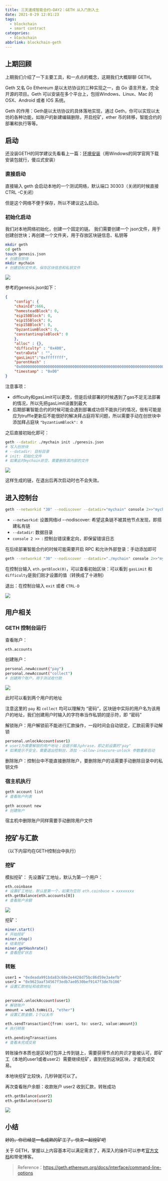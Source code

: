 ```yaml
---
title: 三天速成智能合约–DAY2：GETH 从入门到入土
date: 2021-8-29 12:01:23
tags:
  - blockchain
  - smart contract
categories:
  - blockchain
abbrlink: blockchain-geth
---
```




## 上期回顾

上期我们介绍了一下主要工具，和一点点的概念，这期我们大概聊聊 GETH。 

Geth 又名 Go Ethereum 是以太坊协议的三种实现之一，由 Go 语言开发，完全开源的项目。Geth 可以安装在多个平台上，包括Windows、Linux、Mac 的 OSX、Android 或者 IOS 系统。

Geth 的作用：Geth是以太坊协议的具体落地实现，通过 Geth，你可以实现以太坊的各种功能，如账户的新建编辑删除，开启挖矿，ether 币的转移，智能合约的部署和执行等等。



## 启动

还没装GETH的同学建议先看看上一篇：[环境安装](https://blog.xiabee.cn/posts/blockchain-start/)（用Windows的同学官网下载安装包就行，傻瓜式安装）

### 直接启动 

直接输入 geth 会启动本地的一个测试网络，默认端口 30303（关闭的时候直接CTRL -C关闭） 

但是这个网络不便于保存，所以不建议这么启动。

### 初始化启动 

我们对本地网络初始化，创建一个固定的链。 我们需要创建一个 json文件，用于创建创世块；再创建一个文件夹，用于存放区块链信息、私钥等

```bash
mkdir geth
cd geth
touch genesis.json
# 创建创世块
mkdir mychain
# 创建目标文件夹，保存区块信息和私钥文件

```

![](https://s3.xiabee.cn/pic/2023/03/b0923aaa512431f815c37a8120572046c806069a685a851e9cfabf76ba0bc6c2.png)



参考的genesis.json如下：

```json
{
    "config": {
    "chainId":666,
    "homesteadBlock": 0,
    "eip150Block": 0,
    "eip155Block": 0,
    "eip158Block": 0,
    "byzantiumBlock": 0,
    "constantinopleBlock": 0
    },
    "alloc" : {},
    "difficulty" : "0x400",
    "extraData" : "",
    "gasLimit":"0xffffffff",
    "parentHash" :
    "0x0000000000000000000000000000000000000000000000000000000000000000",
    "timestamp" : "0x00"
}

```



注意事项： 

* difficulty和gasLimit可以更改，但是后续部署的时候遇到了gas不足无法部署的情况，所以先把gasLimit设置到最大
* 后期部署智能合约的时候可能会遇到部署成功但不能执行的情况，很有可能是应为truffle更新后不能很好的解决拜占庭将军问题，所以需要手动在创世块中添加拜占庭块 `"byzantiumBlock": 0`

之后直接初始化即可：

```bash
geth --datadir ./mychain init ./genesis.json
# 写入创世块
# --datadir: 目标目录
# init: 初始化文件
# 如果此时mychain非空，需要删除其内部的文件

```

![](https://s3.xiabee.cn/pic/2023/03/1c3ecc9a475d4fa1dd7cfacef0845555f54fe5ed34889b0992899def98a304eb.png)

这样生成的链，在退出后再次启动时也不会失效。



## 进入控制台

```bash
geth --networkid "30" --nodiscover --datadir="mychain" console 2>>"mychain"/"err.log"
```

* `--networkid`: 设置网络id --nodiscover: 希望这条链不被其他节点发现，即搭建私有链
* `--datadir`: 数据目录 
* `console 2 >> `: 控制台错误重定向，即保留错误日志



在后续部署智能合约的时候可能需要开启 RPC 和允许外部登录：手动添加即可

```bash
geth --networkid "30" --nodiscover --datadir="./mychain" console 2>>"mychain"/"err.log" --rpc --allow-insecure-unlock
```



在控制台输入 `eth.getBlock(0)`，可以查看初始区块：可以看到 `gasLimit` 和 `difficulty`是我们刚才设置的值（转换成了十进制） 

退出：在控制台输入 `exit` 或者 `CTRL-D` 

![](https://s3.xiabee.cn/pic/2023/03/23007428b97c3bca5a1d96cdd696143d48730b909f526d0b8395d2d7f1864728.png)



## 用户相关

### GETH 控制台运行

查看账户：

```bash
eth.accounts
```

创建账户：

```bash
personal.newAccount("pay")
personal.newAccount("collect")
# 创建两个账户，用于测试收付款
```

![](https://s3.xiabee.cn/pic/2023/03/90b513bcef1f033ce3bc624542692f010b0a864103ad6751c70729f387dc3f91.png)



此时可以看到两个用户的地址 

注意这里的 `pay` 和 `collect` 均可以理解为 “密码”，区块链中实际的用户名为该用户的地址，我们创建用户时输入的字符串当作私钥的提示符，即 “密码” 



解锁账户：用户解锁前不能进行汇款操作，一段时间会自动锁定，汇款前需手动解锁

```bash
personal.unlockAccount(user1)
# user1为需要解锁的用户地址；会提示输入phrase，即之前设置的"pay"
# 如果提示不安全，需要退出控制台，添加 --allow-insecure-unlock 参数重新启动
```



删除账户：控制台中不能直接删除账户，要删除账户的话需要手动删除目录中的私钥文件



### 宿主机执行

```bash
geth account list
# 查看账户列表
 
geth account new
# 创建账户
```

宿主机中删除账户同样需要手动删除用户文件



## 挖矿与汇款

（以下内容均在GETH控制台中执行）

### 挖矿 

模拟挖矿： 先设置矿工地址，默认为第一个用户：

```bash
eth.coinbase
# 设置矿工地址，默认是第一个，如果为空则 eth.coinbase = xxxxxxxx
eth.getBalance(eth.accounts[0])
# 查看账户余额
```

![](https://s3.xiabee.cn/pic/2023/03/d29886cd75608534aed477c7258c9ded46f99a9e51ad23b7d256ea88f1425edf.png)



挖矿：

```bash
miner.start()
# 开始挖矿
miner.stop()
# 结束挖矿
miner.getHashrate()
# 查看挖矿状态
```



### 转账

````bash
user1 = "0xdeada991bda83c68e2e4428d75bc86d59e3a4efb"
user2 = "0x9623aaf34567f3edb7ae0530bef9147f3de7b106"
# 设置汇款地址和收款地址
 
 
personal.unlockAccount(user1)
# 解锁账户
amount = web3.toWei(1, "ether")
# 设置汇款金额，1个以太币
 
eth.sendTransaction({from: user1, to: user2, value:amount})
# 执行转账
 
eth.pendingTransactions
# 查看未完成交易
````



转账操作本质也是区块打包并上传到链上，需要获得节点的共识才能被认可，即矿工（本地的user1或者user2）需要继续挖矿，直到挖到这块区块，才能完成交易。 

本地块挖矿比较快，几秒钟就可以了。 

再次查看账户余额：收款账户 user2 收到汇款，转账成功

```bash
eth.getBalance(user2)
eth.getBalance(user1)
```

![](https://s3.xiabee.cn/pic/2023/03/476e02df6a8e91e87deeaa6a85efe98a148f99d0abebaba5ccdfecba5591b757.png)



## 小结

~~好的，你已经是一名成熟的矿工了，快来一起挖矿吧~~

关于 GETH，掌握以上内容基本可以满足需求了，再深入的操作可以参考[官方文档](https://geth.ethereum.org/)和带佬博客。 

>  Reference：https://geth.ethereum.org/docs/interface/command-line-options